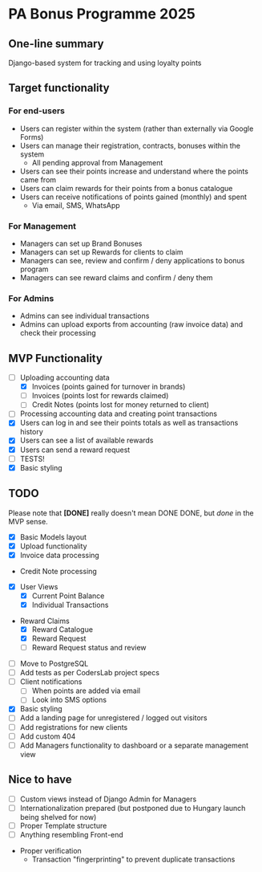 # PA Bonus Programme 2025

## One-line summary
Django-based system for tracking and using loyalty points

## Target functionality
### For end-users
- Users can register within the system (rather than externally via Google Forms)
- Users can manage their registration, contracts, bonuses within the system
    - All pending approval from Management
- Users can see their points increase and understand where the points came from
- Users can claim rewards for their points from a bonus catalogue
- Users can receive notifications of points gained (monthly) and spent
    - Via email, SMS, WhatsApp

### For Management
- Managers can set up Brand Bonuses
- Managers can set up Rewards for clients to claim
- Managers can see, review and confirm / deny applications to bonus program
- Managers can see reward claims and confirm / deny them

### For Admins
- Admins can see individual transactions
- Admins can upload exports from accounting (raw invoice data) and check their processing

## MVP Functionality
- [ ] Uploading accounting data
    - [X] Invoices (points gained for turnover in brands)
    - [ ] Invoices (points lost for rewards claimed)
    - [ ] Credit Notes (points lost for money returned to client)
- [ ] Processing accounting data and creating point transactions
- [x] Users can log in and see their points totals as well as transactions history
- [x] Users can see a list of available rewards
- [x] Users can send a reward request
- [ ] TESTS!
- [x] Basic styling

## TODO
Please note that **[DONE]** really doesn't mean DONE DONE, but _done_ in the MVP sense.
- [x] Basic Models layout
- [x] Upload functionality
- [x] Invoice data processing
- Credit Note processing
- [x] User Views
    - [x] Current Point Balance
    - [x] Individual Transactions
- Reward Claims
    - [x] Reward Catalogue
    - [x] Reward Request
    - [ ] Reward Request status and review
- [ ] Move to PostgreSQL
- [ ] Add tests as per CodersLab project specs
- [ ] Client notifications
    - [ ] When points are added via email
    - [ ] Look into SMS options
- [x] Basic styling
- [ ] Add a landing page for unregistered / logged out visitors
- [ ] Add registrations for new clients
- [ ] Add custom 404
- [ ] Add Managers functionality to dashboard or a separate management view

## Nice to have
- [ ] Custom views instead of Django Admin for Managers
- [ ] Internationalization prepared (but postponed due to Hungary launch being shelved for now)
- [ ] Proper Template structure
- [ ] Anything resembling Front-end
- Proper verification
    - Transaction "fingerprinting" to prevent duplicate transactions
